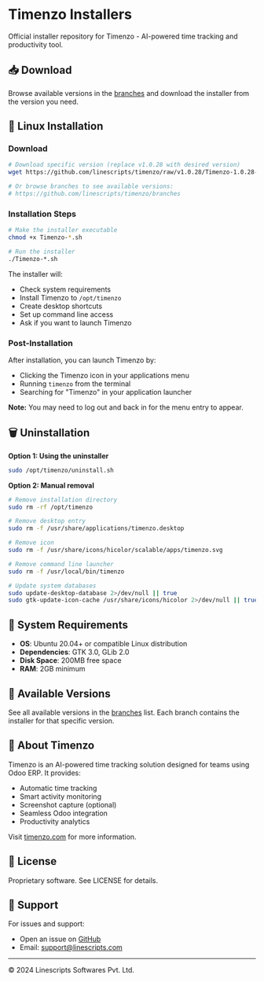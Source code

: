 # Timenzo Installers

Official installer repository for Timenzo - AI-powered time tracking and productivity tool.

## 📥 Download

Browse available versions in the [branches](https://github.com/linescripts/timenzo/branches) and download the installer from the version you need.

## 🐧 Linux Installation

### Download

```bash
# Download specific version (replace v1.0.28 with desired version)
wget https://github.com/linescripts/timenzo/raw/v1.0.28/Timenzo-1.0.28-dde3119.sh

# Or browse branches to see available versions:
# https://github.com/linescripts/timenzo/branches
```

### Installation Steps

```bash
# Make the installer executable
chmod +x Timenzo-*.sh

# Run the installer
./Timenzo-*.sh
```

The installer will:
- Check system requirements
- Install Timenzo to `/opt/timenzo`
- Create desktop shortcuts
- Set up command line access
- Ask if you want to launch Timenzo

### Post-Installation

After installation, you can launch Timenzo by:
- Clicking the Timenzo icon in your applications menu
- Running `timenzo` from the terminal
- Searching for "Timenzo" in your application launcher

**Note:** You may need to log out and back in for the menu entry to appear.

## 🗑️ Uninstallation

**Option 1: Using the uninstaller**
```bash
sudo /opt/timenzo/uninstall.sh
```

**Option 2: Manual removal**
```bash
# Remove installation directory
sudo rm -rf /opt/timenzo

# Remove desktop entry
sudo rm -f /usr/share/applications/timenzo.desktop

# Remove icon
sudo rm -f /usr/share/icons/hicolor/scalable/apps/timenzo.svg

# Remove command line launcher
sudo rm -f /usr/local/bin/timenzo

# Update system databases
sudo update-desktop-database 2>/dev/null || true
sudo gtk-update-icon-cache /usr/share/icons/hicolor 2>/dev/null || true
```

## 🔧 System Requirements

- **OS**: Ubuntu 20.04+ or compatible Linux distribution
- **Dependencies**: GTK 3.0, GLib 2.0
- **Disk Space**: 200MB free space
- **RAM**: 2GB minimum

## 📝 Available Versions

See all available versions in the [branches](https://github.com/linescripts/timenzo/branches) list. Each branch contains the installer for that specific version.

## 🏢 About Timenzo

Timenzo is an AI-powered time tracking solution designed for teams using Odoo ERP. It provides:

- Automatic time tracking
- Smart activity monitoring
- Screenshot capture (optional)
- Seamless Odoo integration
- Productivity analytics

Visit [timenzo.com](https://timenzo.com) for more information.

## 📄 License

Proprietary software. See LICENSE for details.

## 🐛 Support

For issues and support:
- Open an issue on [GitHub](https://github.com/linescripts/timenzo/issues)
- Email: support@linescripts.com

---
© 2024 Linescripts Softwares Pvt. Ltd.